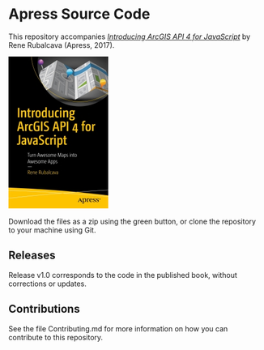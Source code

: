 # Apress Source Code

This repository accompanies [*Introducing ArcGIS API 4 for JavaScript*](http://www.apress.com/9781484232811) by Rene Rubalcava (Apress, 2017).

[comment]: #cover
![Cover image](9781484232811.jpg)

Download the files as a zip using the green button, or clone the repository to your machine using Git.

## Releases

Release v1.0 corresponds to the code in the published book, without corrections or updates.

## Contributions

See the file Contributing.md for more information on how you can contribute to this repository.
